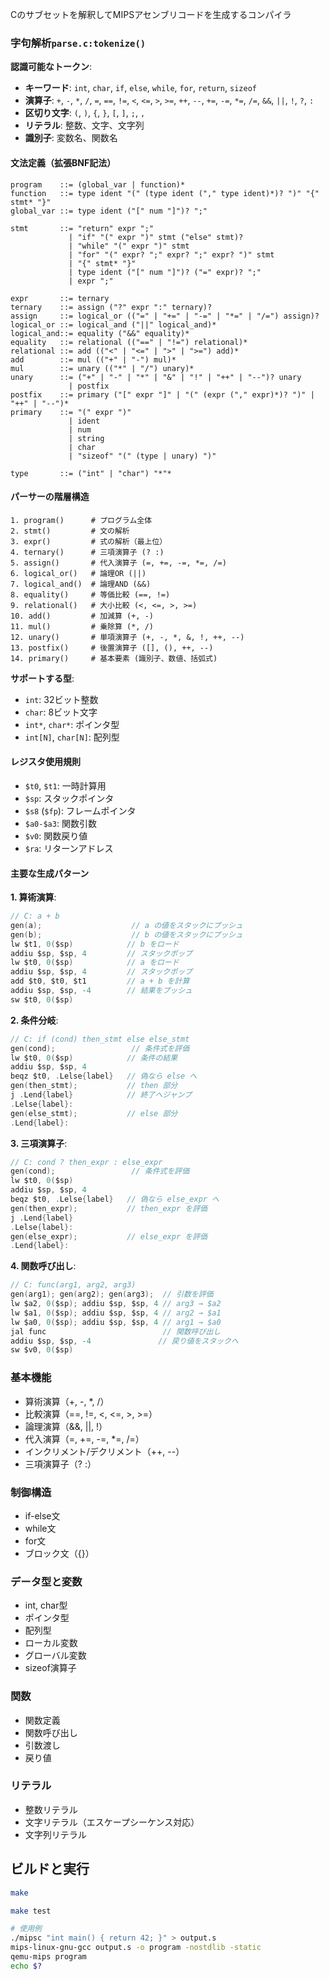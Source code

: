 Cのサブセットを解釈してMIPSアセンブリコードを生成するコンパイラ

### 字句解析`parse.c:tokenize()`

**認識可能なトークン**:
- **キーワード**: `int`, `char`, `if`, `else`, `while`, `for`, `return`, `sizeof`
- **演算子**: `+`, `-`, `*`, `/`, `=`, `==`, `!=`, `<`, `<=`, `>`, `>=`, `++`, `--`, `+=`, `-=`, `*=`, `/=`, `&&`, `||`, `!`, `?`, `:`
- **区切り文字**: `(`, `)`, `{`, `}`, `[`, `]`, `;`, `,`
- **リテラル**: 整数、文字、文字列
- **識別子**: 変数名、関数名

#### 文法定義（拡張BNF記法）

```bnf
program    ::= (global_var | function)*
function   ::= type ident "(" (type ident ("," type ident)*)? ")" "{" stmt* "}"
global_var ::= type ident ("[" num "]")? ";"

stmt       ::= "return" expr ";"
             | "if" "(" expr ")" stmt ("else" stmt)?
             | "while" "(" expr ")" stmt  
             | "for" "(" expr? ";" expr? ";" expr? ")" stmt
             | "{" stmt* "}"
             | type ident ("[" num "]")? ("=" expr)? ";"
             | expr ";"

expr       ::= ternary
ternary    ::= assign ("?" expr ":" ternary)?
assign     ::= logical_or (("=" | "+=" | "-=" | "*=" | "/=") assign)?
logical_or ::= logical_and ("||" logical_and)*
logical_and::= equality ("&&" equality)*
equality   ::= relational (("==" | "!=") relational)*
relational ::= add (("<" | "<=" | ">" | ">=") add)*
add        ::= mul (("+" | "-") mul)*
mul        ::= unary (("*" | "/") unary)*
unary      ::= ("+" | "-" | "*" | "&" | "!" | "++" | "--")? unary
             | postfix
postfix    ::= primary ("[" expr "]" | "(" (expr ("," expr)*)? ")" | "++" | "--")*
primary    ::= "(" expr ")"
             | ident
             | num
             | string
             | char
             | "sizeof" "(" (type | unary) ")"

type       ::= ("int" | "char") "*"*
```

#### パーサーの階層構造

```
1. program()      # プログラム全体
2. stmt()         # 文の解析
3. expr()         # 式の解析（最上位）
4. ternary()      # 三項演算子 (? :)
5. assign()       # 代入演算子 (=, +=, -=, *=, /=)  
6. logical_or()   # 論理OR (||)
7. logical_and()  # 論理AND (&&)
8. equality()     # 等価比較 (==, !=)
9. relational()   # 大小比較 (<, <=, >, >=)
10. add()         # 加減算 (+, -)
11. mul()         # 乗除算 (*, /)
12. unary()       # 単項演算子 (+, -, *, &, !, ++, --)
13. postfix()     # 後置演算子 ([], (), ++, --)
14. primary()     # 基本要素 (識別子、数値、括弧式)
```

**サポートする型**:
- `int`: 32ビット整数
- `char`: 8ビット文字
- `int*`, `char*`: ポインタ型
- `int[N]`, `char[N]`: 配列型

#### レジスタ使用規則

- `$t0`, `$t1`: 一時計算用
- `$sp`: スタックポインタ
- `$s8` (`$fp`): フレームポインタ
- `$a0-$a3`: 関数引数
- `$v0`: 関数戻り値
- `$ra`: リターンアドレス

#### 主要な生成パターン

**1. 算術演算**:
```c
// C: a + b
gen(a);                    // a の値をスタックにプッシュ
gen(b);                    // b の値をスタックにプッシュ  
lw $t1, 0($sp)            // b をロード
addiu $sp, $sp, 4         // スタックポップ
lw $t0, 0($sp)            // a をロード
addiu $sp, $sp, 4         // スタックポップ
add $t0, $t0, $t1         // a + b を計算
addiu $sp, $sp, -4        // 結果をプッシュ
sw $t0, 0($sp)
```

**2. 条件分岐**:
```c
// C: if (cond) then_stmt else else_stmt
gen(cond);                 // 条件式を評価
lw $t0, 0($sp)            // 条件の結果
addiu $sp, $sp, 4
beqz $t0, .Lelse{label}   // 偽なら else へ
gen(then_stmt);           // then 部分
j .Lend{label}            // 終了へジャンプ
.Lelse{label}:
gen(else_stmt);           // else 部分  
.Lend{label}:
```

**3. 三項演算子**:
```c
// C: cond ? then_expr : else_expr
gen(cond);                 // 条件式を評価
lw $t0, 0($sp)
addiu $sp, $sp, 4  
beqz $t0, .Lelse{label}   // 偽なら else_expr へ
gen(then_expr);           // then_expr を評価
j .Lend{label}
.Lelse{label}:
gen(else_expr);           // else_expr を評価
.Lend{label}:
```

**4. 関数呼び出し**:
```c
// C: func(arg1, arg2, arg3)
gen(arg1); gen(arg2); gen(arg3);  // 引数を評価
lw $a2, 0($sp); addiu $sp, $sp, 4 // arg3 → $a2
lw $a1, 0($sp); addiu $sp, $sp, 4 // arg2 → $a1  
lw $a0, 0($sp); addiu $sp, $sp, 4 // arg1 → $a0
jal func                          // 関数呼び出し
addiu $sp, $sp, -4               // 戻り値をスタックへ
sw $v0, 0($sp)
```

### 基本機能
-  算術演算（+, -, *, /）
-  比較演算（==, !=, <, <=, >, >=）
-  論理演算（&&, ||, !）
-  代入演算（=, +=, -=, *=, /=）
-  インクリメント/デクリメント（++, --）
-  三項演算子（? :）

### 制御構造
-  if-else文
-  while文
-  for文
-  ブロック文（{}）

### データ型と変数
-  int, char型
-  ポインタ型
-  配列型
-  ローカル変数
-  グローバル変数
-  sizeof演算子

### 関数
-  関数定義
-  関数呼び出し
-  引数渡し
-  戻り値

### リテラル
-  整数リテラル
-  文字リテラル（エスケープシーケンス対応）
-  文字列リテラル

## ビルドと実行

```bash
make

make test

# 使用例
./mipsc "int main() { return 42; }" > output.s
mips-linux-gnu-gcc output.s -o program -nostdlib -static
qemu-mips program
echo $? 
```
